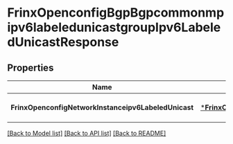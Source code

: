 # FrinxOpenconfigBgpBgpcommonmpipv6labeledunicastgroupIpv6LabeledUnicastResponse

## Properties
Name | Type | Description | Notes
------------ | ------------- | ------------- | -------------
**FrinxOpenconfigNetworkInstanceipv6LabeledUnicast** | [***FrinxOpenconfigBgpBgpcommonmpipv6labeledunicastgroupIpv6LabeledUnicast**](frinx.openconfig.bgp.bgpcommonmpipv6labeledunicastgroup.Ipv6LabeledUnicast.md) |  | [optional] [default to null]

[[Back to Model list]](../README.md#documentation-for-models) [[Back to API list]](../README.md#documentation-for-api-endpoints) [[Back to README]](../README.md)


